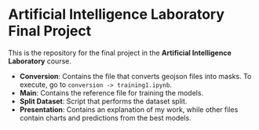 # Artificial Intelligence Laboratory Final Project

This is the repository for the final project in the **Artificial Intelligence Laboratory** course.

- **Conversion**: Contains the file that converts geojson files into masks. To execute, go to `conversion -> training1.ipynb`.
- **Main**: Contains the reference file for training the models.
- **Split Dataset**: Script that performs the dataset split.
- **Presentation**: Contains an explanation of my work, while other files contain charts and predictions from the best models.

